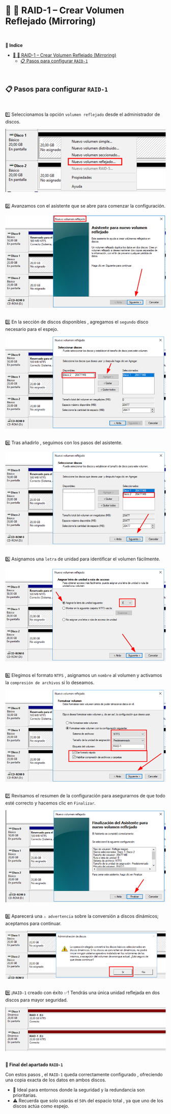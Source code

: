 # 💽 🔁 RAID-1 – Crear Volumen Reflejado (Mirroring)
<br>

**📑 Indice**
- [💽 🔁 RAID-1 – Crear Volumen Reflejado (Mirroring)](#--raid-1--crear-volumen-reflejado-mirroring)
  - [📋 Pasos para configurar ``RAID-1``](#-pasos-para-configurar-raid-1)

<br>

## 📋 Pasos para configurar ``RAID-1``
<br>

1️⃣ Seleccionamos la opción ``volumen reflejado`` desde el administrador de discos.

![Volumen reflejado](./img/raid1/raid1.png)
<br> <br>


2️⃣ Avanzamos con el asistente que se abre para comenzar la configuración.

![Abir asistente](./img/raid1/raid2.png)
<br> <br>


3️⃣ En la sección de discos disponibles , agregamos el ``segundo`` disco necesario para el espejo.

![Nuevo disco agregado](./img/raid1/raid3.png)
<br> <br>


4️⃣ Tras añadirlo , seguimos con los pasos del asistente.

![Seguir con configuación](./img/raid1/raid4.png)
<br> <br>


5️⃣ Asignamos una ``letra`` de unidad para identificar el volumen fácilmente.

![Asignar letra](./img/raid1/raid5.png)
<br> <br>


6️⃣ Elegimos el formato ``NTFS`` , asignamos un ``nombre`` al volumen y activamos la ``compresión de archivos`` si lo deseamos.

![Formato del raid](./img/raid1/raid6.png)
<br> <br>


7️⃣ Revisamos el resumen de la configuración para asegurarnos de que todo esté correcto y hacemos clic en ``Finalizar``.

![Revisión de configuración](./img/raid1/raid7.png)
<br> <br>


8️⃣ Aparecerá una ``⚠️ advertencia`` sobre la conversión a discos dinámicos; aceptamos para continuar.

![Advertencia del raid](./img/raid1/raid8.png)
<br> <br>


9️⃣ ¡``RAID-1`` creado con éxito ✅! Tendrás una única unidad reflejada en dos discos para mayor seguridad.

![RAID-1 creado](./img/raid1/raid9.png)
<br> <br>


**📌 Final del apartado ``RAID-1``**

Con estos pasos , el ``RAID-1`` queda correctamente configurado , ofreciendo una copia exacta de los datos en ambos discos.
- 🔁 Ideal para entornos donde la seguridad y la redundancia son prioritarias.
- ⚠️ Recuerda que solo usarás el ``50%`` del espacio total , ya que uno de los discos actúa como espejo.